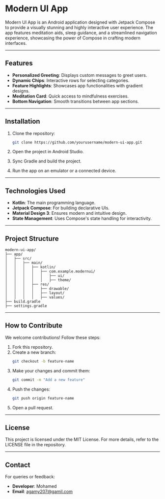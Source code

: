 # Modern UI App

Modern UI App is an Android application designed with Jetpack Compose to provide a visually stunning and highly interactive user experience. The app features meditation aids, sleep guidance, and a streamlined navigation experience, showcasing the power of Compose in crafting modern interfaces.

---

## Features

- **Personalized Greeting**: Displays custom messages to greet users.
- **Dynamic Chips**: Interactive rows for selecting categories.
- **Feature Highlights**: Showcases app functionalities with gradient designs.
- **Meditation Card**: Quick access to mindfulness exercises.
- **Bottom Navigation**: Smooth transitions between app sections.

---

## Installation

1. Clone the repository:

   ```bash
   git clone https://github.com/yourusername/modern-ui-app.git
   ```

2. Open the project in Android Studio.
3. Sync Gradle and build the project.
4. Run the app on an emulator or a connected device.

---

## Technologies Used

- **Kotlin**: The main programming language.
- **Jetpack Compose**: For building declarative UIs.
- **Material Design 3**: Ensures modern and intuitive design.
- **State Management**: Uses Compose's state handling for interactivity.

---

## Project Structure

```plaintext
modern-ui-app/
├── app/
│   ├── src/
│   │   ├── main/
│   │   │   ├── kotlin/
│   │   │   │   ├── com.example.modernui/
│   │   │   │   │   ├── ui/
│   │   │   │   │   ├── theme/
│   │   │   ├── res/
│   │   │   │   ├── drawable/
│   │   │   │   ├── layout/
│   │   │   │   ├── values/
├── build.gradle
├── settings.gradle
```

---

## How to Contribute

We welcome contributions! Follow these steps:

1. Fork this repository.
2. Create a new branch:
   ```bash
   git checkout -b feature-name
   ```
3. Make your changes and commit them:
   ```bash
   git commit -m "Add a new feature"
   ```
4. Push the changes:
   ```bash
   git push origin feature-name
   ```
5. Open a pull request.

---

## License

This project is licensed under the MIT License. For more details, refer to the LICENSE file in the repository.

---

## Contact

For queries or feedback:

- **Developer**: Mohamed
- **Email**: [agamy207@gamil.com](mailto:your-agamy207@gamil.com)
